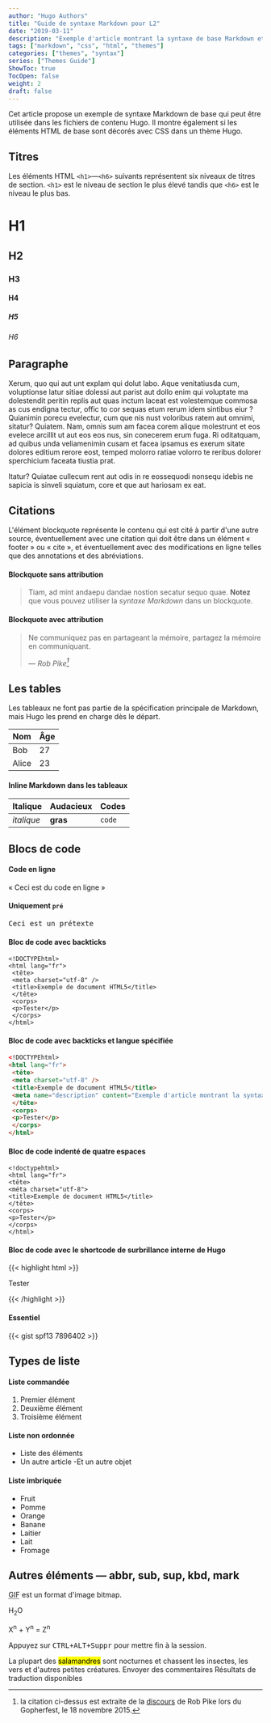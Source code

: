 ```yaml
---
author: "Hugo Authors"
title: "Guide de syntaxe Markdown pour L2"
date: "2019-03-11"
description: "Exemple d'article montrant la syntaxe de base Markdown et le formatage des éléments HTML.."
tags: ["markdown", "css", "html", "themes"]
categories: ["themes", "syntax"]
series: ["Themes Guide"]
ShowToc: true
TocOpen: false
weight: 2
draft: false
---
```


Cet article propose un exemple de syntaxe Markdown de base qui peut être utilisée dans les fichiers de contenu Hugo. Il montre également si les éléments HTML de base sont décorés avec CSS dans un thème Hugo.

<!--plus-->

## Titres

Les éléments HTML `<h1>`—`<h6>` suivants représentent six niveaux de titres de section. `<h1>` est le niveau de section le plus élevé tandis que `<h6>` est le niveau le plus bas.

# H1

## H2

### H3

#### H4

##### H5

###### H6

## Paragraphe

Xerum, quo qui aut unt explam qui dolut labo. Aque venitatiusda cum, voluptionse latur sitiae dolessi aut parist aut dollo enim qui voluptate ma dolestendit peritin replis aut quas inctum laceat est volestemque commosa as cus endigna tectur, offic to cor sequas etum rerum idem sintibus eiur ? Quianimin porecu evelectur, cum que nis nust voloribus ratem aut omnimi, sitatur? Quiatem. Nam, omnis sum am facea corem alique molestrunt et eos evelece arcillit ut aut eos eos nus, sin conecerem erum fuga. Ri oditatquam, ad quibus unda veliamenimin cusam et facea ipsamus es exerum sitate dolores editium rerore eost, temped molorro ratiae volorro te reribus dolorer sperchicium faceata tiustia prat.

Itatur? Quiatae cullecum rent aut odis in re eossequodi nonsequ idebis ne sapicia is sinveli squiatum, core et que aut hariosam ex eat.

## Citations

L'élément blockquote représente le contenu qui est cité à partir d'une autre source, éventuellement avec une citation qui doit être dans un élément « footer » ou « cite », et éventuellement avec des modifications en ligne telles que des annotations et des abréviations.

#### Blockquote sans attribution

> Tiam, ad mint andaepu dandae nostion secatur sequo quae.
> **Notez** que vous pouvez utiliser la _syntaxe Markdown_ dans un blockquote.

#### Blockquote avec attribution

> Ne communiquez pas en partageant la mémoire, partagez la mémoire en communiquant.
>
> — <cite>Rob Pike[^1]</cite>

[^1]: la citation ci-dessus est extraite de la [discours](https://www.youtube.com/watch?v=PAAkCSZUG1c) de Rob Pike lors du Gopherfest, le 18 novembre 2015.

## Les tables

Les tableaux ne font pas partie de la spécification principale de Markdown, mais Hugo les prend en charge dès le départ.

| Nom | Âge |
| ----- | --- |
| Bob | 27 |
| Alice | 23 |

#### Inline Markdown dans les tableaux

| Italique | Audacieux | Codes |
| --------- | -------- | ------ |
| _italique_ | **gras** | `code` |

## Blocs de code

#### Code en ligne

« Ceci est du code en ligne »

#### Uniquement `pré`

<pre>
Ceci est un prétexte
</pre>

#### Bloc de code avec backticks

```
<!DOCTYPEhtml>
<html lang="fr">
 <tête>
 <meta charset="utf-8" />
 <title>Exemple de document HTML5</title>
 </tête>
 <corps>
 <p>Tester</p>
 </corps>
</html>
```

#### Bloc de code avec backticks et langue spécifiée

```html {linenos=true}
<!DOCTYPEhtml>
<html lang="fr">
 <tête>
 <meta charset="utf-8" />
 <title>Exemple de document HTML5</title>
 <meta name="description" content="Exemple d'article montrant la syntaxe Markdown de base et le formatage des éléments HTML.">
 </tête>
 <corps>
 <p>Tester</p>
 </corps>
</html>
```

#### Bloc de code indenté de quatre espaces

	<!doctypehtml>
	<html lang="fr">
	<tête>
	<méta charset="utf-8">
	<title>Exemple de document HTML5</title>
	</tête>
	<corps>
	<p>Tester</p>
	</corps>
	</html>

#### Bloc de code avec le shortcode de surbrillance interne de Hugo

{{< highlight html >}}

<!doctypehtml>
<html lang="fr">
<head>
 <meta charset="utf-8">
 <title>Exemple de document HTML5</title>
</head>
<body>
 <p>Tester</p>
</body>
</html>
{{< /highlight >}}

#### Essentiel

{{< gist spf13 7896402 >}}

## Types de liste

#### Liste commandée

1. Premier élément
2. Deuxième élément
3. Troisième élément

#### Liste non ordonnée

- Liste des éléments
- Un autre article
-Et un autre objet

#### Liste imbriquée

-   Fruit
 - Pomme
 -   Orange
 - Banane
- Laitier
 - Lait
 - Fromage

## Autres éléments — abbr, sub, sup, kbd, mark

<abbr title="Graphics Interchange Format">GIF</abbr> est un format d'image bitmap.

H<sub>2</sub>O

X<sup>n</sup> + Y<sup>n</sup> = Z<sup>n</sup>

Appuyez sur <kbd><kbd>CTRL</kbd>+<kbd>ALT</kbd>+<kbd>Suppr</kbd></kbd> pour mettre fin à la session.

La plupart des <mark>salamandres</mark> sont nocturnes et chassent les insectes, les vers et d'autres petites créatures.
Envoyer des commentaires
Résultats de traduction disponibles 
